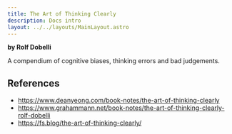 ```yaml
---
title: The Art of Thinking Clearly
description: Docs intro
layout: ../../layouts/MainLayout.astro
---
```


**by Rolf Dobelli**

A compendium of cognitive biases, thinking errors and bad judgements.


## References
- https://www.deanyeong.com/book-notes/the-art-of-thinking-clearly 
- https://www.grahammann.net/book-notes/the-art-of-thinking-clearly-rolf-dobelli
- https://fs.blog/the-art-of-thinking-clearly/
